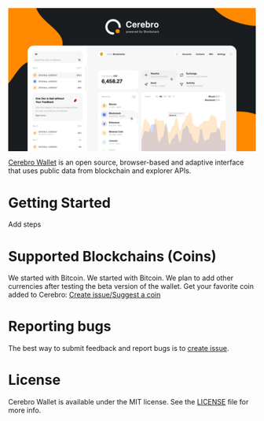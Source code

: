 <img src="docs/cover.jpg" align="center" title="Cerebro Wallet Github Cover">

[Cerebro Wallet](https://cerebrowallet.com) is an open source, browser-based and adaptive interface that uses public data from blockchain and explorer APIs.

# Getting Started

Add steps

# Supported Blockchains (Coins)

We started with Bitcoin. We started with Bitcoin. We plan to add other currencies after testing the beta version of the wallet. Get your favorite coin added to Cerebro: [Create issue/Suggest a coin](https://github.com/cerebrowallet/cerebro-website/issues/new/choose)

# Reporting bugs

The best way to submit feedback and report bugs is to [create issue](https://github.com/cerebrowallet/cerebro-website/issues/new/choose).


# License

Cerebro Wallet is available under the MIT license. See the [LICENSE](https://github.com/cerebrowallet/cerebro-wallet/blob/master/LICENSE) file for more info.
